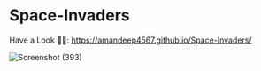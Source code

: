 # Space-Invaders
Have a Look 👨‍💻:  https://amandeep4567.github.io/Space-Invaders/

![Screenshot (393)](https://user-images.githubusercontent.com/90441055/212461199-9f8954c9-68f3-40b9-8711-11d288152094.png)
